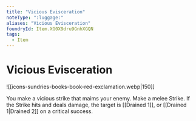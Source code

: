 ```yaml
---
title: "Vicious Evisceration"
noteType: ":luggage:"
aliases: "Vicious Evisceration"
foundryId: Item.XG0X9dru9GnhXGQN
tags:
  - Item
---
```


# Vicious Evisceration
![[icons-sundries-books-book-red-exclamation.webp|150]]

You make a vicious strike that maims your enemy. Make a melee Strike. If the Strike hits and deals damage, the target is [[Drained 1]], or [[Drained 1|Drained 2]] on a critical success.
